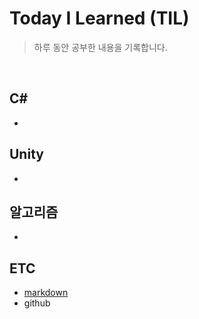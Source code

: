 # Today I Learned (TIL)
> 하루 동안 공부한 내용을 기록합니다.  
<br/>  

## C#  
- 
## Unity
-
## 알고리즘
-
## ETC
- [markdown](./ETC/markdown.md)
- github
